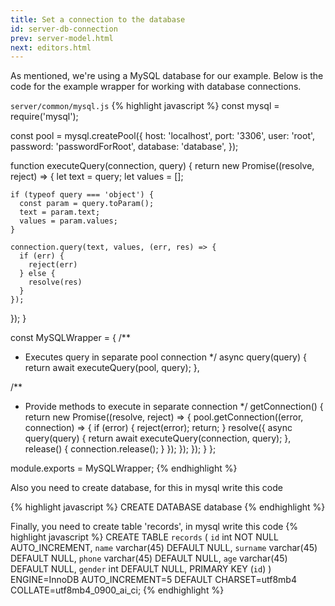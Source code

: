 ```yaml
---
title: Set a connection to the database
id: server-db-connection
prev: server-model.html
next: editors.html
---
```


As mentioned, we're using a MySQL database for our example. Below is  the code for the example wrapper for working with database connections.

`server/common/mysql.js`
{% highlight javascript %}
const mysql = require('mysql');

const pool = mysql.createPool({
  host: 'localhost',
  port: '3306',
  user: 'root',
  password: 'passwordForRoot',
  database: 'database',
});

function executeQuery(connection, query) {
  return new Promise((resolve, reject) => {
    let text = query;
    let values = [];

    if (typeof query === 'object') {
      const param = query.toParam();
      text = param.text;
      values = param.values;
    }

    connection.query(text, values, (err, res) => {
      if (err) {
        reject(err)
      } else {
        resolve(res)
      }
    });
  });
}

const MySQLWrapper = {
  /**
   * Executes query in separate pool connection
   */
  async query(query) {
    return await executeQuery(pool, query);
  },

  /**
   * Provide methods to execute in separate connection
   */
  getConnection() {
    return new Promise((resolve, reject) => {
      pool.getConnection((error, connection) => {
        if (error) {
          reject(error);
          return;
        }
        resolve({
          async query(query) {
            return await executeQuery(connection, query);
          },
          release() {
            connection.release();
          }
        });
      });
    });
  }
};

module.exports = MySQLWrapper;
{% endhighlight %}

Also you need to create database, for this in mysql write this code

{% highlight javascript %}
CREATE DATABASE database
{% endhighlight %}

Finally, you need to create table 'records', in mysql write this code
{% highlight javascript %}
CREATE TABLE `records` (
  `id` int NOT NULL AUTO_INCREMENT,
  `name` varchar(45) DEFAULT NULL,
  `surname` varchar(45) DEFAULT NULL,
  `phone` varchar(45) DEFAULT NULL,
  `age` varchar(45) DEFAULT NULL,
  `gender` int DEFAULT NULL,
  PRIMARY KEY (`id`)
) ENGINE=InnoDB AUTO_INCREMENT=5 DEFAULT CHARSET=utf8mb4 COLLATE=utf8mb4_0900_ai_ci;
{% endhighlight %}